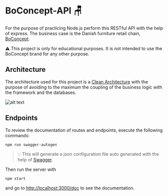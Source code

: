 # BoConcept-API :chair:

For the purpose of practicing Node.js perform this
RESTful API with the help of express. The business
case is the Danish furniture retail chain, [BoConcept](https://www.boconcept.com/).

:warning:
This project is only for educational purposes. It is
not intended to use the BoConcept brand for any other purpose.

## Architecture

The architecture used for this project is a
[Clean Architecture](https://blog.cleancoder.com/uncle-bob/2012/08/13/the-clean-architecture.html)
with the purpose of avoiding to the maximum the coupling
of the business logic with the framework and the databases.

![alt text](https://blog.cleancoder.com/uncle-bob/images/2012-08-13-the-clean-architecture/CleanArchitecture.jpg "Clean Architecture - Uncle Bob")

## Endpoints

To review the documentation of routes and endpoints, execute the following commands:

`npm run swagger-autogen`

> :bulb: This will generate a json configuration file auto generated with the help of [Swagger](https://swagger.io/).

Then run the server with

`npm start`

and go to <http://localhost:3000/doc> to see the documentation.
